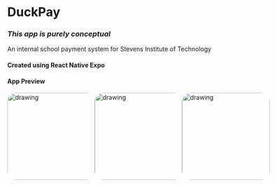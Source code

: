 # **DuckPay**

### ***This app is purely conceptual***

An internal school payment system for Stevens Institute of Technology

#### Created using React Native Expo

#### App Preview
<div style="display: flex;">
<img src="https://github.com/JackTPatterson/LaunchpadProject/blob/master/assets/github/img1.PNG?raw=true" alt="drawing" style="border-radius: 20px" width="200"/>
<img src="https://github.com/JackTPatterson/LaunchpadProject/blob/master/assets/github/img2.PNG?raw=true" alt="drawing" style="border-radius: 20px" width="200"/>
<img src="https://github.com/JackTPatterson/LaunchpadProject/blob/master/assets/github/img3.PNG?raw=true" alt="drawing" style="border-radius: 20px" width="200"/>
</div>
